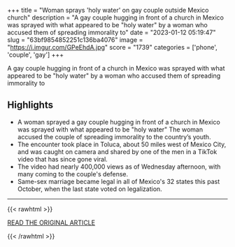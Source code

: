 +++
title = "Woman sprays 'holy water' on gay couple outside Mexico church"
description = "A gay couple hugging in front of a church in Mexico was sprayed with what appeared to be \"holy water\" by a woman who accused them of spreading immorality to"
date = "2023-01-12 05:19:47"
slug = "63bf9854852251c136ba4076"
image = "https://i.imgur.com/GPeEhdA.jpg"
score = "1739"
categories = ['phone', 'couple', 'gay']
+++

A gay couple hugging in front of a church in Mexico was sprayed with what appeared to be \"holy water\" by a woman who accused them of spreading immorality to

## Highlights

- A woman sprayed a gay couple hugging in front of a church in Mexico was sprayed with what appeared to be "holy water" The woman accused the couple of spreading immorality to the country’s youth.
- The encounter took place in Toluca, about 50 miles west of Mexico City, and was caught on camera and shared by one of the men in a TikTok video that has since gone viral.
- The video had nearly 400,000 views as of Wednesday afternoon, with many coming to the couple's defense.
- Same-sex marriage became legal in all of Mexico's 32 states this past October, when the last state voted on legalization.

---

{{< rawhtml >}}
  <p class="article-category">
    <a target="_blank" href="https://www.nbcnews.com/nbc-out/out-news/woman-sprays-holy-water-gay-couple-mexico-church-rcna65273">READ THE ORIGINAL ARTICLE</a>
  </p>
{{< /rawhtml >}}
